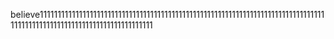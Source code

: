 believe111111111111111111111111111111111111111111111111111111111111111111111111111111111111111111111111111111111111111111111111
